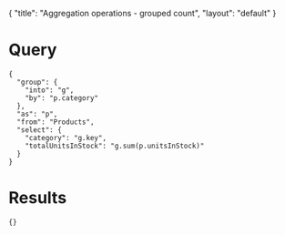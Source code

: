 {
	"title": "Aggregation operations - grouped count",
	"layout": "default"
}
# Query
	{
	  "group": {
	    "into": "g", 
	    "by": "p.category"
	  }, 
	  "as": "p", 
	  "from": "Products", 
	  "select": {
	    "category": "g.key", 
	    "totalUnitsInStock": "g.sum(p.unitsInStock)"
	  }
	}
# Results
	{}

